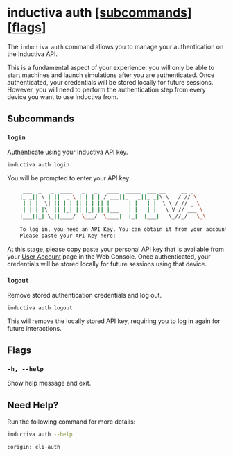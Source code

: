 # inductiva **auth** [\[subcommands\]](#subcommands) [\[flags\]](#flags)

The `inductiva auth` command allows you to manage your
authentication on the Inductiva API.

This is a fundamental aspect of your experience: you will only be
able to start machines and launch simulations after you are authenticated.
Once authenticated, your credentials will be stored locally for future
sessions. However, you will need to perform the authentication step from
every device you want to use Inductiva from.

## Subcommands

### `login`
Authenticate using your Inductiva API key.

```sh
inductiva auth login
```

You will be prompted to enter your API key.

```sh
     ___  _   _  ____   _   _   ____  _____  ___ __     __ _
    |_ _|| \ | ||  _ \ | | | | / ___||_   _||_ _|\ \   / // \
     | | |  \| || | | || | | || |      | |   | |  \ \ / // _ \
     | | | |\  || |_| || |_| || |___   | |   | |   \ V // ___ \
    |___||_| \_||____/  \___/  \____|  |_|  |___|   \_//_/   \_\
    
    To log in, you need an API Key. You can obtain it from your account at https://console.inductiva.ai/account.
    Please paste your API Key here: 
```

At this stage, please copy paste your personal API key that is available
from your [User Account](https://console.inductiva.ai/account/profile)
page in the Web Console.  Once authenticated, your credentials will be
stored locally for future sessions using that device.

### `logout`
Remove stored authentication credentials and log out.

```sh
inductiva auth logout
```

This will remove the locally stored API key, requiring you
to log in again for future interactions.

## Flags
### `-h, --help`

Show help message and exit.

## Need Help?
Run the following command for more details:

```sh
inductiva auth --help
```

```{banner_small}
:origin: cli-auth
```
